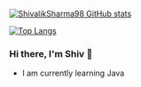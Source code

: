 [![ShivalikSharma98 GitHub stats](https://github-readme-stats.vercel.app/api?username=ShivalikSharma98)](https://github.com/ShivalikSharma98/github-readme-stats)

[![Top Langs](https://github-readme-stats.vercel.app/api/top-langs/?username=ShivalikSharma98&layout=compact)](https://github.com/ShivalikSharma98/github-readme-stats)








### Hi there, I'm Shiv 👋
- I am currently learning Java

<!--
**ShivalikSharma98/ShivalikSharma98** is a ✨ _special_ ✨ repository because its `README.md` (this file) appears on your GitHub profile.

Here are some ideas to get you started:

- 🔭 I’m currently working on ...
- 🌱 I’m currently learning ...
- 👯 I’m looking to collaborate on ...
- 🤔 I’m looking for help with ...
- 💬 Ask me about ...
- 📫 How to reach me: ...
- 😄 Pronouns: ...
- ⚡ Fun fact: ...
-->
